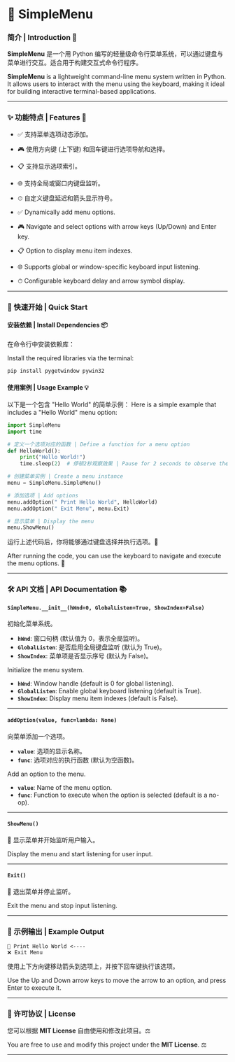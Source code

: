 # 🌟 SimpleMenu

### 简介 | Introduction 📖

**SimpleMenu** 是一个用 Python 编写的轻量级命令行菜单系统，可以通过键盘与菜单进行交互。适合用于构建交互式命令行程序。

**SimpleMenu** is a lightweight command-line menu system written in Python. It allows users to interact with the menu using the keyboard, making it ideal for building interactive terminal-based applications.

---

### ✨ 功能特点 | Features 🔑
- ✅ 支持菜单选项动态添加。
- 🎮 使用方向键 (上下键) 和回车键进行选项导航和选择。
- 📋 支持显示选项索引。
- 🌐 支持全局或窗口内键盘监听。
- ⏱ 自定义键盘延迟和箭头显示符号。

- ✅ Dynamically add menu options.
- 🎮 Navigate and select options with arrow keys (Up/Down) and Enter key.
- 📋 Option to display menu item indexes.
- 🌐 Supports global or window-specific keyboard input listening.
- ⏱ Configurable keyboard delay and arrow symbol display.

---

### 🚀 快速开始 | Quick Start

#### 安装依赖 | Install Dependencies 📦

在命令行中安装依赖库：

Install the required libraries via the terminal:
```bash
pip install pygetwindow pywin32
```

#### 使用案例 | Usage Example 💡

以下是一个包含 "Hello World" 的简单示例：
Here is a simple example that includes a "Hello World" menu option:

```python
import SimpleMenu
import time

# 定义一个选项对应的函数 | Define a function for a menu option
def HelloWorld():
    print("Hello World!")
    time.sleep(2)  # 停顿2秒观察效果 | Pause for 2 seconds to observe the output

# 创建菜单实例 | Create a menu instance
menu = SimpleMenu.SimpleMenu()

# 添加选项 | Add options
menu.addOption(" Print Hello World", HelloWorld)
menu.addOption(" Exit Menu", menu.Exit)

# 显示菜单 | Display the menu
menu.ShowMenu()
```

运行上述代码后，你将能够通过键盘选择并执行选项。🎉

After running the code, you can use the keyboard to navigate and execute the menu options. 🎉

---

### 🛠️ API 文档 | API Documentation 📚

#### `SimpleMenu.__init__(hWnd=0, GlobalListen=True, ShowIndex=False)`
初始化菜单系统。
- **`hWnd`**: 窗口句柄 (默认值为 0，表示全局监听)。
- **`GlobalListen`**: 是否启用全局键盘监听 (默认为 True)。
- **`ShowIndex`**: 菜单项是否显示序号 (默认为 False)。

Initialize the menu system.
- **`hWnd`**: Window handle (default is 0 for global listening).
- **`GlobalListen`**: Enable global keyboard listening (default is True).
- **`ShowIndex`**: Display menu item indexes (default is False).

---

#### `addOption(value, func=lambda: None)`
向菜单添加一个选项。
- **`value`**: 选项的显示名称。
- **`func`**: 选项对应的执行函数 (默认为空函数)。

Add an option to the menu.
- **`value`**: Name of the menu option.
- **`func`**: Function to execute when the option is selected (default is a no-op).

---

#### `ShowMenu()`
📜 显示菜单并开始监听用户输入。

Display the menu and start listening for user input.

---

#### `Exit()`
🚪 退出菜单并停止监听。

Exit the menu and stop input listening.

---

### 🎨 示例输出 | Example Output
```text
🌟 Print Hello World <----
❌ Exit Menu
```
使用上下方向键移动箭头到选项上，并按下回车键执行该选项。

Use the Up and Down arrow keys to move the arrow to an option, and press Enter to execute it.

---

### 📜 许可协议 | License
您可以根据 **MIT License** 自由使用和修改此项目。⚖️

You are free to use and modify this project under the **MIT License**. ⚖️

---
